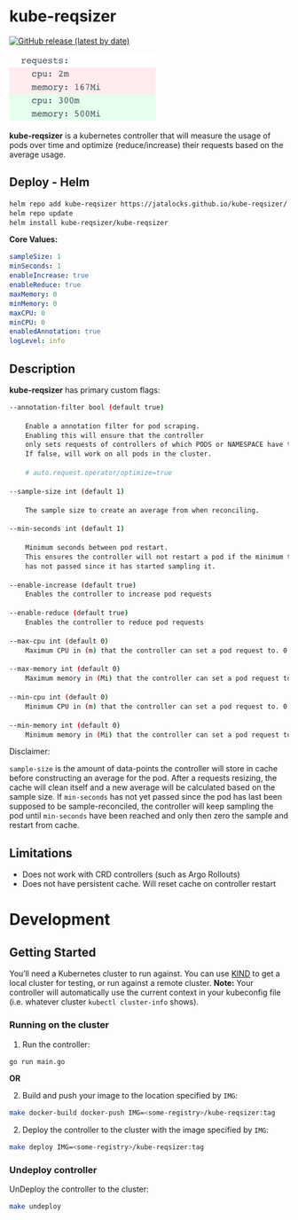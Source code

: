 # kube-reqsizer
[![GitHub release (latest by date)](https://img.shields.io/github/v/release/jatalocks/kube-reqsizer)](https://img.shields.io/github/v/release/jatalocks/kube-reqsizer)
<!-- [![Artifact Hub](https://img.shields.io/endpoint?url=https://artifacthub.io/badge/repository/kube-reqsizer)](https://artifacthub.io/packages/search?repo=kube-reqsizer) -->
![alt text](/assets/example.png)

**kube-reqsizer** is a kubernetes controller that will measure the usage of pods over time and optimize (reduce/increase) their requests based on the average usage.
## Deploy - Helm

```bash
helm repo add kube-reqsizer https://jatalocks.github.io/kube-reqsizer/
helm repo update
helm install kube-reqsizer/kube-reqsizer
```

**Core Values:**

```yaml
sampleSize: 1
minSeconds: 1
enableIncrease: true
enableReduce: true
maxMemory: 0
minMemory: 0
maxCPU: 0
minCPU: 0
enabledAnnotation: true
logLevel: info
```
## Description

**kube-reqsizer** has primary custom flags:

```bash
--annotation-filter bool (default true)
    
    Enable a annotation filter for pod scraping. 
    Enabling this will ensure that the controller 
    only sets requests of controllers of which PODS or NAMESPACE have the annotation. 
    If false, will work on all pods in the cluster.

    # auto.request.operator/optimize=true

--sample-size int (default 1)

    The sample size to create an average from when reconciling.

--min-seconds int (default 1)

    Minimum seconds between pod restart.
    This ensures the controller will not restart a pod if the minimum time
    has not passed since it has started sampling it.

--enable-increase (default true)
    Enables the controller to increase pod requests

--enable-reduce (default true)
    Enables the controller to reduce pod requests

--max-cpu int (default 0)
    Maximum CPU in (m) that the controller can set a pod request to. 0 is infinite 

--max-memory int (default 0)
    Maximum memory in (Mi) that the controller can set a pod request to. 0 is infinite

--min-cpu int (default 0)
    Minimum CPU in (m) that the controller can set a pod request to. 0 is infinite

--min-memory int (default 0)
    Minimum memory in (Mi) that the controller can set a pod request to. 0 is infinite
```

Disclaimer: 

`sample-size` is the amount of data-points the controller will store in cache before constructing an average for the pod. After a requests resizing, the cache will clean itself and a new average will be calculated based on the sample size. If `min-seconds` has not yet passed since the pod has last been supposed to be sample-reconciled, the controller will keep sampling the pod until `min-seconds` have been reached and only then zero the sample and restart from cache.

## Limitations

- Does not work with CRD controllers (such as Argo Rollouts)
- Does not have persistent cache. Will reset cache on controller restart

# Development
## Getting Started
You’ll need a Kubernetes cluster to run against. You can use [KIND](https://sigs.k8s.io/kind) to get a local cluster for testing, or run against a remote cluster.
**Note:** Your controller will automatically use the current context in your kubeconfig file (i.e. whatever cluster `kubectl cluster-info` shows).

### Running on the cluster

1. Run the controller:
```sh
go run main.go
```

**OR**

2. Build and push your image to the location specified by `IMG`:
	
```sh
make docker-build docker-push IMG=<some-registry>/kube-reqsizer:tag
```
	
2. Deploy the controller to the cluster with the image specified by `IMG`:

```sh
make deploy IMG=<some-registry>/kube-reqsizer:tag
```
### Undeploy controller
UnDeploy the controller to the cluster:

```sh
make undeploy
```